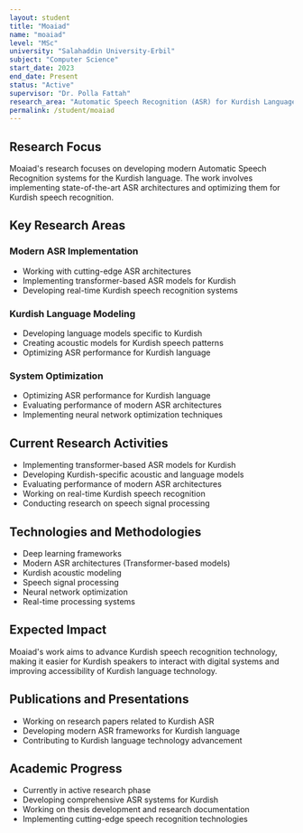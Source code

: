 ```yaml
---
layout: student
title: "Moaiad"
name: "moaiad"
level: "MSc"
university: "Salahaddin University-Erbil"
subject: "Computer Science"
start_date: 2023
end_date: Present
status: "Active"
supervisor: "Dr. Polla Fattah"
research_area: "Automatic Speech Recognition (ASR) for Kurdish Language"
permalink: /student/moaiad
---
```




## Research Focus

Moaiad's research focuses on developing modern Automatic Speech Recognition systems for the Kurdish language. The work involves implementing state-of-the-art ASR architectures and optimizing them for Kurdish speech recognition.

## Key Research Areas

### Modern ASR Implementation
- Working with cutting-edge ASR architectures
- Implementing transformer-based ASR models for Kurdish
- Developing real-time Kurdish speech recognition systems

### Kurdish Language Modeling
- Developing language models specific to Kurdish
- Creating acoustic models for Kurdish speech patterns
- Optimizing ASR performance for Kurdish language

### System Optimization
- Optimizing ASR performance for Kurdish language
- Evaluating performance of modern ASR architectures
- Implementing neural network optimization techniques

## Current Research Activities

- Implementing transformer-based ASR models for Kurdish
- Developing Kurdish-specific acoustic and language models
- Evaluating performance of modern ASR architectures
- Working on real-time Kurdish speech recognition
- Conducting research on speech signal processing

## Technologies and Methodologies

- Deep learning frameworks
- Modern ASR architectures (Transformer-based models)
- Kurdish acoustic modeling
- Speech signal processing
- Neural network optimization
- Real-time processing systems

## Expected Impact

Moaiad's work aims to advance Kurdish speech recognition technology, making it easier for Kurdish speakers to interact with digital systems and improving accessibility of Kurdish language technology.

## Publications and Presentations

- Working on research papers related to Kurdish ASR
- Developing modern ASR frameworks for Kurdish language
- Contributing to Kurdish language technology advancement

## Academic Progress

- Currently in active research phase
- Developing comprehensive ASR systems for Kurdish
- Working on thesis development and research documentation
- Implementing cutting-edge speech recognition technologies
